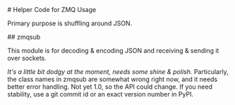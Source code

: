 <A name="toc1-0" title="Helper Code for ZMQ Usage" />
# Helper Code for ZMQ Usage

Primary purpose is shuffling around JSON.

<A name="toc2-5" title="zmqsub" />
## zmqsub

This module is for decoding & encoding JSON and receiving & sending it over sockets.

*It's a little bit dodgy at the moment, needs some shine & polish.*  Particularly, the class names in zmqsub are somewhat wrong right now, and it needs better error handling. Not yet 1.0, so the API could change. If you need stability, use a git commit id or an exact version number in PyPI.
